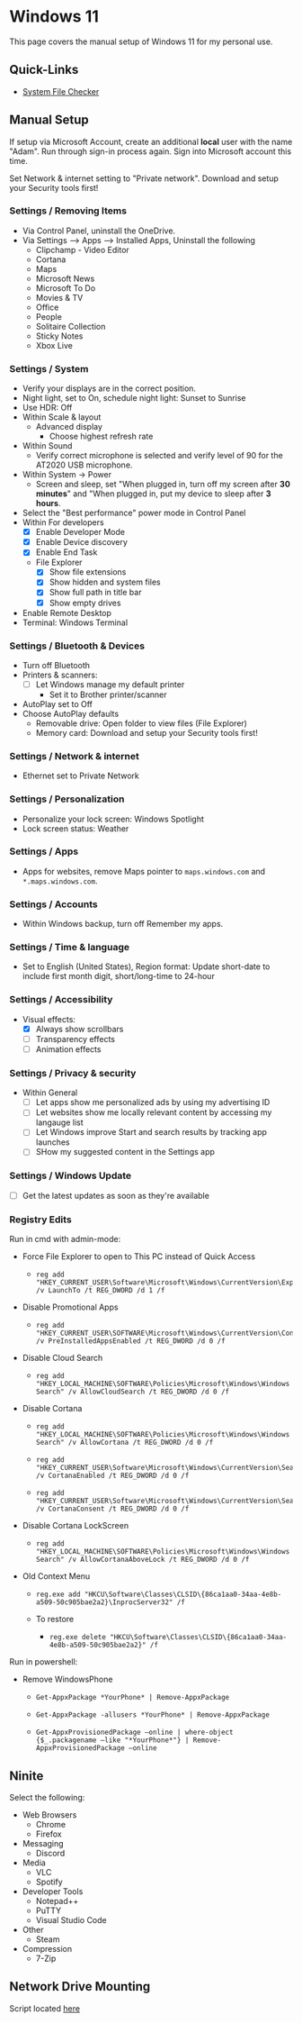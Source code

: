 # Windows 11

This page covers the manual setup of Windows 11 for my personal use.

## Quick-Links

- [System File Checker](https://winbindex.m417z.com/)

## Manual Setup

If setup via Microsoft Account, create an additional **local** user with the name "Adam". Run through sign-in process again. Sign into Microsoft account this time.

Set Network & internet setting to "Private network". Download and setup your Security tools first!

### Settings / Removing Items

- Via Control Panel, uninstall the OneDrive.
- Via Settings --> Apps --> Installed Apps, Uninstall the following
  - Clipchamp - Video Editor
  - Cortana
  - Maps
  - Microsoft News
  - Microsoft To Do
  - Movies & TV
  - Office
  - People
  - Solitaire Collection
  - Sticky Notes
  - Xbox Live

### Settings / System

- Verify your displays are in the correct position.
- Night light, set to On, schedule night light: Sunset to Sunrise
- Use HDR: Off
- Within Scale & layout
  - Advanced display
    - Choose highest refresh rate
- Within Sound
  - Verify correct microphone is selected and verify level of 90 for the AT2020 USB microphone.
- Within System -> Power
  - Screen and sleep, set "When plugged in, turn off my screen after **30 minutes**" and "When plugged in, put my device to sleep after **3 hours**.
- Select the "Best performance" power mode in Control Panel
- Within For developers
  - [X] Enable Developer Mode
  - [X] Enable Device discovery
  - [X] Enable End Task
  - File Explorer
    - [X] Show file extensions
    - [X] Show hidden and system files
    - [X] Show full path in title bar
    - [X] Show empty drives
- Enable Remote Desktop
- Terminal: Windows Terminal

### Settings / Bluetooth & Devices

- Turn off Bluetooth
- Printers & scanners:
  - [ ] Let Windows manage my default printer
    - Set it to Brother printer/scanner
- AutoPlay set to Off
- Choose AutoPlay defaults
  - Removable drive: Open folder to view files (File Explorer)
  - Memory card: Download and setup your Security tools first!

### Settings / Network & internet

- Ethernet set to Private Network

### Settings / Personalization

- Personalize your lock screen: Windows Spotlight
- Lock screen status: Weather

### Settings / Apps

- Apps for websites, remove Maps pointer to `maps.windows.com` and `*.maps.windows.com`.

### Settings / Accounts

- Within Windows backup, turn off Remember my apps.

### Settings / Time & language

- Set to English (United States), Region format: Update short-date to include first month digit, short/long-time to 24-hour

### Settings / Accessibility

- Visual effects:
  - [X] Always show scrollbars
  - [ ] Transparency effects
  - [ ] Animation effects

### Settings / Privacy & security

- Within General
  - [ ] Let apps show me personalized ads by using my advertising ID
  - [ ] Let websites show me locally relevant content by accessing my langauge list
  - [ ] Let Windows improve Start and search results by tracking app launches
  - [ ] SHow my suggested content in the Settings app

### Settings / Windows Update

- [ ] Get the latest updates as soon as they're available

### Registry Edits

Run in cmd with admin-mode:

- Force File Explorer to open to This PC instead of Quick Access
  -     reg add "HKEY_CURRENT_USER\Software\Microsoft\Windows\CurrentVersion\Explorer\Advanced" /v LaunchTo /t REG_DWORD /d 1 /f
- Disable Promotional Apps
  -     reg add "HKEY_CURRENT_USER\SOFTWARE\Microsoft\Windows\CurrentVersion\ContentDeliveryManager" /v PreInstalledAppsEnabled /t REG_DWORD /d 0 /f
- Disable Cloud Search
  -     reg add "HKEY_LOCAL_MACHINE\SOFTWARE\Policies\Microsoft\Windows\Windows Search" /v AllowCloudSearch /t REG_DWORD /d 0 /f
- Disable Cortana
  -     reg add "HKEY_LOCAL_MACHINE\SOFTWARE\Policies\Microsoft\Windows\Windows Search" /v AllowCortana /t REG_DWORD /d 0 /f
  -     reg add "HKEY_CURRENT_USER\Software\Microsoft\Windows\CurrentVersion\Search" /v CortanaEnabled /t REG_DWORD /d 0 /f
  -     reg add "HKEY_CURRENT_USER\Software\Microsoft\Windows\CurrentVersion\Search" /v CortanaConsent /t REG_DWORD /d 0 /f
- Disable Cortana LockScreen
  -     reg add "HKEY_LOCAL_MACHINE\SOFTWARE\Policies\Microsoft\Windows\Windows Search" /v AllowCortanaAboveLock /t REG_DWORD /d 0 /f
- Old Context Menu
  -     reg.exe add "HKCU\Software\Classes\CLSID\{86ca1aa0-34aa-4e8b-a509-50c905bae2a2}\InprocServer32" /f
  - To restore
    -     reg.exe delete "HKCU\Software\Classes\CLSID\{86ca1aa0-34aa-4e8b-a509-50c905bae2a2}" /f

Run in powershell:

- Remove WindowsPhone
  -     Get-AppxPackage *YourPhone* | Remove-AppxPackage
  -     Get-AppxPackage -allusers *YourPhone* | Remove-AppxPackage
  -     Get-AppxProvisionedPackage –online | where-object {$_.packagename –like "*YourPhone*"} | Remove-AppxProvisionedPackage –online

## Ninite

Select the following:

- Web Browsers
  - Chrome
  - Firefox
- Messaging
  - Discord
- Media
  - VLC
  - Spotify
- Developer Tools
  - Notepad++
  - PuTTY
  - Visual Studio Code
- Other
  - Steam
- Compression
  - 7-Zip

## Network Drive Mounting

Script located [here](https://github.com/adamzvolanek/DevRack/blob/main/scripts/windows_11/network_drive_mounts.bat)
